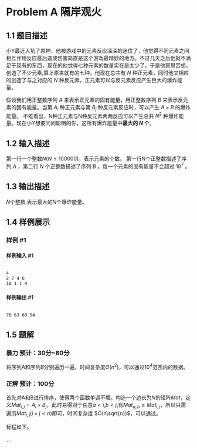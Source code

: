 # Problem A 隔岸观火

## 1.1 题目描述

小Y最近入坑了原神，他被游戏中的元素反应深深的迷住了，他觉得不同元素之间相互作用反应最后造成伤害简直是这个游戏最精妙的地方。不过几天之后他就不满足于现有的东西，现在的他觉得七种元素的数量实在是太少了。于是他冥思苦想，创造了不少元素,算上原来就有的七种，他现在总共有 $N$ 种正元素，同时他又相应的创造了与之对应的 $N$ 种反元素，正元素可以与反元素反应产生巨大的爆炸能量。

假设我们用正整数序列 $A$ 来表示正元素的固有能量，用正整数序列 $B$ 来表示反元素的固有能量。当第 $A_i$ 种正元素与第 $B_j$ 种反元素反应时，可以产生 $A \times B$ 的爆炸能量。
不难看出，N种正元素与N种反元素两两反应可以产生总共 $N^2$ 种爆炸能量。现在小Y想要问问聪明的你，这所有爆炸能量中**最大的 $N$ 个**。

## 1.2 输入描述

第一行一个整数$N(N \leq 100000)$，表示元素的个数。
第一行N个正整数描述了序列 $A$ ，第二行 $N$ 个正整数描述了序列 $B$ 。每一个元素的固有能量不会超过 $10^7$ 。

## 1.3 输出描述

$N$个整数,表示最大的$N$个爆炸能量。

## 1.4 样例展示

### 样例 #1

#### 样例输入 #1

```

4
2 7 4 6
10 1 1 9

```

#### 样例输出 #1

```

70 63 60 54

```

## 1.5 题解

### 暴力 预计：30分~60分

将序列$A$和序列$B$分别遍历一遍，时间复杂度$O(n^2)$，可以通过$10^4$范围内的数据。

### 正解 预计：100分

首先对A和B进行排序，使得两个函数单调不增。构造一个边长为$N$的矩阵$Mat$，定义$Mat_{i,j}=A_i×B_j$，此时易得对于任意$a<i$,$b<j$,有$Mat_{a,b} \geq Mat_{i,j}$，所以只需遍历$Mat_{i,j} (i \times j < n)$即可，时间复杂度 $O(n\sqrt{n})$，可以通过。

标程如下。

```cpp

``
